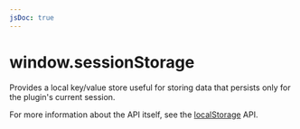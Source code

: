 ```yaml
---
jsDoc: true
---
```

# window.sessionStorage

Provides a local key/value store useful for storing data that persists only for the plugin's current session.

For more information about the API itself, see the [localStorage](../LocalStorage/) API.